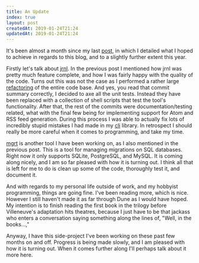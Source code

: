 ```yaml
---
title: An Update
index: true
layout: post
createdAt: 2019-01-24T21:24
updatedAt: 2019-01-24T21:24
---
```

It's been almost a month since my last
[post](/2018/12/28/2019-and-the-purpose-of-this-blog), in which I detailed what
I hoped to achieve in regards to this blog, and to a slightly further extent
this year.

Firstly let's talk about [jrnl](https://github.com/andrewpillar/jrnl). In the
previous post I mentioned how jrnl was pretty much feature complete, and how I
was fairly happy with the quality of the code. Turns out this was not the case
as I performed a rather large
[refactoring](https://github.com/andrewpillar/jrnl/commit/f8aaa246fe4480129650c5a8817b3ad4780cf3bf)
of the entire code base. And yes, you read that commit summary correctly, I
decided to axe all the unit tests. Instead they have been replaced with a
collection of shell scripts that test the tool's functionality. After that, the
rest of the commits were documentation/testing related, what with the final few
being for implementing support for Atom and RSS feed generation. During this
process I was able to actually fix lots of incredibly stupid mistakes I had made
in my [cli](https://github.com/andrewpillar/cli) library. In retrospect I should
really be more careful when it comes to programming, and take my time.

[mgrt](https://github.com/andrewpillar/mgrt) is another tool I have been working
on, as I also mentioned in the previous post. This is a tool for managing
migrations on SQL databases. Right now it only supports SQLite, PostgreSQL, and
MySQL. It is coming along nicely, and I am so far pleased with how it is turning
out. I think all that is left for me to do is clean up some of the code,
thoroughly test it, and document it.

And with regards to my personal life outside of work, and my hobbyist
programming, things are going fine. I've been reading more, which is nice.
However I still haven't made it as far through Dune as I would have hoped. My
intention is to finish reading the first book in the trilogy before Villeneuve's
adaptation hits theatres, because I just have to be that jackass who enters a
conversation saying something along the lines of, "Well, in the books...,"

Anyway, I have this side-project I've been working on these past few months on
and off. Progress is being made slowly, and I am pleased with how it is turning
out. When it comes further along I'll perhaps talk about it more here.
